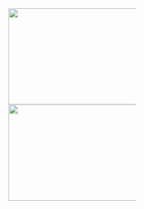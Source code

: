 <div width="100%"><a href="https://github.com/anuraghazra/github-readme-stats">
   <div style="width:50%">
     <img align="left" style="height:190px;width:450px;" src="https://github-readme-stats.vercel.app/api?username=MaxWolf-01&show_icons=true&theme=dark&count_private&=true&include_all_commits=true" />
   </div>
   <div style="width:50%; height:200px" >
     <img align="left" style="height:190px;width:450px" src="https://github-readme-stats.vercel.app/api/top-langs/?username=MaxWolf-01&exclude_repo=TinfProject-2nd-Semester&theme=dark&layout=compact&count_private=true" />
   </div>
 </div>
